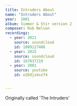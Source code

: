 ```yaml
---
title: Intruders About
name: "Intruders About"
year:  2001
album: Simmer & Stir version 2
composer: Rob Nelson
recordingz:
  - year: 2021
    source: soundcloud
    id: 1089127486
  - year: 2015
    source: soundcloud
    id: 167037219
  - year: 2001
    source: youtube
    id: e2DdjzdvzT4


---
```


Originally called 'The Intruders'
